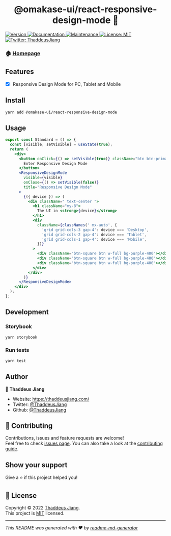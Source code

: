 <h1 align="center">@omakase-ui/react-responsive-design-mode 👋</h1>
<p>
  <a href="https://www.npmjs.com/package/@omakase-ui/react-responsive-design-mode" target="_blank">
    <img alt="Version" src="https://img.shields.io/npm/v/@omakase-ui/react-responsive-design-mode.svg">
  </a>
  <a href="https://github.com/ThaddeusJiang/omakase-ui/tree/main/packages/react-responsive-design-mode#readme" target="_blank">
    <img alt="Documentation" src="https://img.shields.io/badge/documentation-yes-brightgreen.svg" />
  </a>
  <a href="https://github.com/ThaddeusJiang/omakase-ui/graphs/commit-activity" target="_blank">
    <img alt="Maintenance" src="https://img.shields.io/badge/Maintained%3F-yes-green.svg" />
  </a>
  <a href="https://github.com/ThaddeusJiang/omakase-ui/blob/main/packages/react-responsive-design-mode/LICENSE" target="_blank">
    <img alt="License: MIT" src="https://img.shields.io/github/license/ThaddeusJiang/omakase-ui" />
  </a>
  <a href="https://twitter.com/ThaddeusJiang" target="_blank">
    <img alt="Twitter: ThaddeusJiang" src="https://img.shields.io/twitter/follow/ThaddeusJiang.svg?style=social" />
  </a>
</p>

### 🏠 [Homepage](https://github.com/ThaddeusJiang/omakase-ui/tree/main/packages/react-responsive-design-mode#readme)

## Features

- [x] Responsive Design Mode for PC, Tablet and Mobile

## Install

```sh
yarn add @omakase-ui/react-responsive-design-mode
```

## Usage

```jsx
export const Standard = () => {
  const [visible, setVisible] = useState(true);
  return (
    <div>
      <button onClick={() => setVisible(true)} className="btn btn-primary">
        Enter Responsive Design Mode
      </button>
      <ResponsiveDesignMode
        visible={visible}
        onClose={() => setVisible(false)}
        title="Responsive Design Mode"
      >
        {({ device }) => (
          <div className=" text-center ">
            <h1 className="my-8">
              The UI in <strong>{device}</strong>
            </h1>
            <div
              className={classNames(' mx-auto', {
                'grid grid-cols-3 gap-4': device === 'Desktop',
                'grid grid-cols-2 gap-4': device === 'Tablet',
                'grid grid-cols-1 gap-4': device === 'Mobile',
              })}
            >
              <div className="btn-square btn w-full bg-purple-400"></div>
              <div className="btn-square btn w-full bg-purple-400"></div>
              <div className="btn-square btn w-full bg-purple-400"></div>
            </div>
          </div>
        )}
      </ResponsiveDesignMode>
    </div>
  );
};
```

## Development

### Storybook

```bash
yarn storybook
```

### Run tests

```sh
yarn test
```

## Author

👤 **Thaddeus Jiang**

- Website: https://thaddeusjiang.com/
- Twitter: [@ThaddeusJiang](https://twitter.com/ThaddeusJiang)
- Github: [@ThaddeusJiang](https://github.com/ThaddeusJiang)

## 🤝 Contributing

Contributions, issues and feature requests are welcome!<br />Feel free to check [issues page](https://github.com/ThaddeusJiang/omakase-ui/packages/react-responsive-design-mode/issues). You can also take a look at the [contributing guide](https://github.com/ThaddeusJiang/omakase-ui/packages/react-responsive-design-mode/blob/main/CONTRIBUTING.md).

## Show your support

Give a ⭐️ if this project helped you!

## 📝 License

Copyright © 2022 [Thaddeus Jiang](https://github.com/ThaddeusJiang).<br />
This project is [MIT](https://github.com/ThaddeusJiang/omakase-ui/blob/main/packages/react-responsive-design-mode/LICENSE) licensed.

---

_This README was generated with ❤️ by [readme-md-generator](https://github.com/kefranabg/readme-md-generator)_
